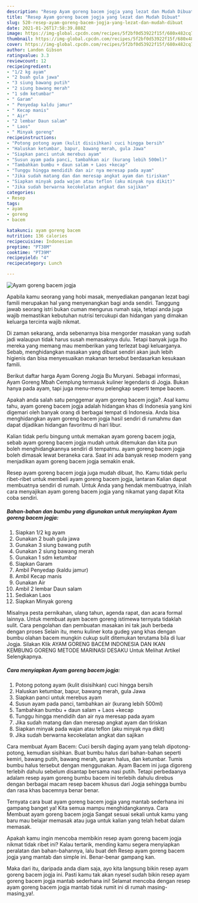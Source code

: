 ```yaml
---
description: "Resep Ayam goreng bacem jogja yang lezat dan Mudah Dibuat"
title: "Resep Ayam goreng bacem jogja yang lezat dan Mudah Dibuat"
slug: 520-resep-ayam-goreng-bacem-jogja-yang-lezat-dan-mudah-dibuat
date: 2021-01-26T17:58:39.888Z
image: https://img-global.cpcdn.com/recipes/5f2bf0d53922f15f/680x482cq70/ayam-goreng-bacem-jogja-foto-resep-utama.jpg
thumbnail: https://img-global.cpcdn.com/recipes/5f2bf0d53922f15f/680x482cq70/ayam-goreng-bacem-jogja-foto-resep-utama.jpg
cover: https://img-global.cpcdn.com/recipes/5f2bf0d53922f15f/680x482cq70/ayam-goreng-bacem-jogja-foto-resep-utama.jpg
author: Landon Gibson
ratingvalue: 3.3
reviewcount: 12
recipeingredient:
- "1/2 kg ayam"
- "2 buah gula jawa"
- "3 siung bawang putih"
- "2 siung bawang merah"
- "1 sdm ketumbar"
- " Garam"
- " Penyedap kaldu jamur"
- " Kecap manis"
- " Air"
- "2 lembar Daun salam"
- " Laos"
- " Minyak goreng"
recipeinstructions:
- "Potong potong ayam (kulit disisihkan) cuci hingga bersih"
- "Haluskan ketumbar, bapur, bawang merah, gula Jawa"
- "Siapkan panci untuk merebus ayam"
- "Susun ayam pada panci, tambahkan air (kurang lebih 500ml)"
- "Tambahkan bumbu + daun salam + Laos +kecap"
- "Tunggu hingga mendidih dan air nya meresap pada ayam"
- "Jika sudah matang dan dan meresap angkat ayam dan tiriskan"
- "Siapkan minyak pada wajan atau teflon (aku minyak nya dikit)"
- "Jika sudah berwarna kecokelatan angkat dan sajikan"
categories:
- Resep
tags:
- ayam
- goreng
- bacem

katakunci: ayam goreng bacem 
nutrition: 136 calories
recipecuisine: Indonesian
preptime: "PT38M"
cooktime: "PT39M"
recipeyield: "4"
recipecategory: Lunch

---
```



![Ayam goreng bacem jogja](https://img-global.cpcdn.com/recipes/5f2bf0d53922f15f/680x482cq70/ayam-goreng-bacem-jogja-foto-resep-utama.jpg)

Apabila kamu seorang yang hobi masak, menyediakan panganan lezat bagi famili merupakan hal yang menyenangkan bagi anda sendiri. Tanggung jawab seorang istri bukan cuman mengurus rumah saja, tetapi anda juga wajib memastikan kebutuhan nutrisi tercukupi dan hidangan yang dimakan keluarga tercinta wajib nikmat.

Di zaman  sekarang, anda sebenarnya bisa mengorder masakan yang sudah jadi walaupun tidak harus susah memasaknya dulu. Tetapi banyak juga lho mereka yang memang mau memberikan yang terlezat bagi keluarganya. Sebab, menghidangkan masakan yang dibuat sendiri akan jauh lebih higienis dan bisa menyesuaikan makanan tersebut berdasarkan kesukaan famili. 

Berikut daftar harga Ayam Goreng Jogja Bu Muryani. Sebagai informasi, Ayam Goreng Mbah Cemplung termasuk kuliner legendaris di Jogja. Bukan hanya pada ayam, tapi juga menu-menu pelengkap seperti tempe bacem.

Apakah anda salah satu penggemar ayam goreng bacem jogja?. Asal kamu tahu, ayam goreng bacem jogja adalah hidangan khas di Indonesia yang kini digemari oleh banyak orang di berbagai tempat di Indonesia. Anda bisa menghidangkan ayam goreng bacem jogja hasil sendiri di rumahmu dan dapat dijadikan hidangan favoritmu di hari libur.

Kalian tidak perlu bingung untuk memakan ayam goreng bacem jogja, sebab ayam goreng bacem jogja mudah untuk ditemukan dan kita pun boleh menghidangkannya sendiri di tempatmu. ayam goreng bacem jogja boleh dimasak lewat beraneka cara. Saat ini ada banyak resep modern yang menjadikan ayam goreng bacem jogja semakin enak.

Resep ayam goreng bacem jogja juga mudah dibuat, lho. Kamu tidak perlu ribet-ribet untuk membeli ayam goreng bacem jogja, lantaran Kalian dapat membuatnya sendiri di rumah. Untuk Anda yang hendak membuatnya, inilah cara menyajikan ayam goreng bacem jogja yang nikamat yang dapat Kita coba sendiri.

<!--inarticleads1-->

##### Bahan-bahan dan bumbu yang digunakan untuk menyiapkan Ayam goreng bacem jogja:

1. Siapkan 1/2 kg ayam
1. Gunakan 2 buah gula jawa
1. Gunakan 3 siung bawang putih
1. Gunakan 2 siung bawang merah
1. Gunakan 1 sdm ketumbar
1. Siapkan  Garam
1. Ambil  Penyedap (kaldu jamur)
1. Ambil  Kecap manis
1. Gunakan  Air
1. Ambil 2 lembar Daun salam
1. Sediakan  Laos
1. Siapkan  Minyak goreng


Misalnya pesta pernikahan, ulang tahun, agenda rapat, dan acara formal lainnya. Untuk membuat ayam bacem goreng istimewa ternyata tidaklah sulit. Cara pengolahan dan pembuatan masakan ini tak jauh berbeda dengan proses Selain itu, menu kuliner kota gudeg yang khas dengan bumbu olahan bacem mungkin cukup sulit ditemukan terutama bila di luar Jogja. Silakan Klik AYAM GORENG BACEM INDONESIA DAN IKAN KEMBUNG GORENG METODE MARINASI DESAKU Untuk Melihat Artikel Selengkapnya. 

<!--inarticleads2-->

##### Cara menyiapkan Ayam goreng bacem jogja:

1. Potong potong ayam (kulit disisihkan) cuci hingga bersih
1. Haluskan ketumbar, bapur, bawang merah, gula Jawa
1. Siapkan panci untuk merebus ayam
1. Susun ayam pada panci, tambahkan air (kurang lebih 500ml)
1. Tambahkan bumbu + daun salam + Laos +kecap
1. Tunggu hingga mendidih dan air nya meresap pada ayam
1. Jika sudah matang dan dan meresap angkat ayam dan tiriskan
1. Siapkan minyak pada wajan atau teflon (aku minyak nya dikit)
1. Jika sudah berwarna kecokelatan angkat dan sajikan


Cara membuat Ayam Bacem: Cuci bersih daging ayam yang telah dipotong-potong, kemudian sisihkan. Buat bumbu halus dari bahan-bahan seperti kemiri, bawang putih, bawang merah, garam halus, dan ketumbar. Tumis bumbu halus tersebut dengan menggunakan. Ayam Bacem ini juga digoreng terlebih dahulu sebelum disantap bersama nasi putih. Tetapi perbedaanya adalam resep ayam goreng bumbu bacem ini terlebih dahulu direbus dengan berbagai macam resep bacem khusus dari Jogja sehingga bumbu dan rasa khas bacemnya benar benar. 

Ternyata cara buat ayam goreng bacem jogja yang mantab sederhana ini gampang banget ya! Kita semua mampu menghidangkannya. Cara Membuat ayam goreng bacem jogja Sangat sesuai sekali untuk kamu yang baru mau belajar memasak atau juga untuk kalian yang telah hebat dalam memasak.

Apakah kamu ingin mencoba membikin resep ayam goreng bacem jogja nikmat tidak ribet ini? Kalau tertarik, mending kamu segera menyiapkan peralatan dan bahan-bahannya, lalu buat deh Resep ayam goreng bacem jogja yang mantab dan simple ini. Benar-benar gampang kan. 

Maka dari itu, daripada anda diam saja, ayo kita langsung bikin resep ayam goreng bacem jogja ini. Pasti kamu tak akan nyesel sudah bikin resep ayam goreng bacem jogja mantab sederhana ini! Selamat mencoba dengan resep ayam goreng bacem jogja mantab tidak rumit ini di rumah masing-masing,ya!.

